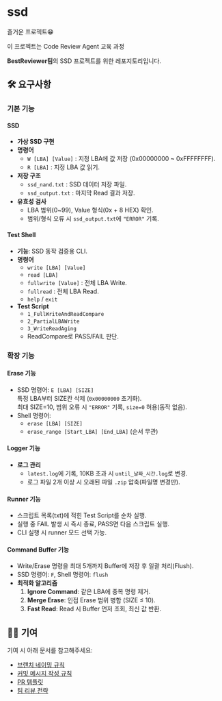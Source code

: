 # ssd
즐거운 프로젝트😁

이 프로젝트는 Code Review Agent 교육 과정

**BestReviewer팀**의 SSD 프로젝트를 위한 레포지토리입니다.



## 🛠️ 요구사항
### 기본 기능
#### SSD
- **가상 SSD 구현**
- **명령어**
  - `W [LBA] [Value]` : 지정 LBA에 값 저장 (0x00000000 ~ 0xFFFFFFFF).
  - `R [LBA]` : 지정 LBA 값 읽기.
- **저장 구조**
  - `ssd_nand.txt` : SSD 데이터 저장 파일.
  - `ssd_output.txt` : 마지막 Read 결과 저장.
- **유효성 검사**
  - LBA 범위(0~99), Value 형식(0x + 8 HEX) 확인.
  - 범위/형식 오류 시 `ssd_output.txt`에 `"ERROR"` 기록.

#### Test Shell
- **기능**: SSD 동작 검증용 CLI.
- **명령어**
  - `write [LBA] [Value]`
  - `read [LBA]`
  - `fullwrite [Value]` : 전체 LBA Write.
  - `fullread` : 전체 LBA Read.
  - `help` / `exit`
- **Test Script**
  - `1_FullWriteAndReadCompare`
  - `2_PartialLBAWrite`
  - `3_WriteReadAging`
  - ReadCompare로 PASS/FAIL 판단.

### 확장 기능
#### Erase 기능
- SSD 명령어: `E [LBA] [SIZE]`  
  특정 LBA부터 SIZE칸 삭제 (`0x00000000` 초기화).  
  최대 SIZE=10, 범위 오류 시 `"ERROR"` 기록, `size=0` 허용(동작 없음).
- Shell 명령어:
  - `erase [LBA] [SIZE]`
  - `erase_range [Start_LBA] [End_LBA]` (순서 무관)

#### Logger 기능
- **로그 관리**
  - `latest.log`에 기록, 10KB 초과 시 `until_날짜_시간.log`로 변경.
  - 로그 파일 2개 이상 시 오래된 파일 `.zip` 압축(파일명 변경만).

#### Runner 기능
- 스크립트 목록(txt)에 적힌 Test Script를 순차 실행.
- 실행 중 FAIL 발생 시 즉시 종료, PASS면 다음 스크립트 실행.
- CLI 실행 시 runner 모드 선택 가능.

#### Command Buffer 기능
- Write/Erase 명령을 최대 5개까지 Buffer에 저장 후 일괄 처리(Flush).
- SSD 명령어: `F`, Shell 명령어: `flush`
- **최적화 알고리즘**
  1. **Ignore Command**: 같은 LBA에 중복 명령 제거.
  2. **Merge Erase**: 인접 Erase 범위 병합 (SIZE ≤ 10).
  3. **Fast Read**: Read 시 Buffer 먼저 조회, 최신 값 반환.



## 🧑‍💻 기여

기여 시 아래 문서를 참고해주세요:

- [브랜치 네이밍 규칙](./docs/branch-convention.md)
- [커밋 메시지 작성 규칙](./docs/commit-convention.md)
- [PR 템플릿](./.github/PULL_REQUEST_TEMPLATE.md)
- [팀 리뷰 전략](./docs/review-strategy.md)
